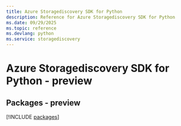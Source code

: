```yaml
---
title: Azure Storagediscovery SDK for Python
description: Reference for Azure Storagediscovery SDK for Python
ms.date: 09/29/2025
ms.topic: reference
ms.devlang: python
ms.service: storagediscovery
---
```

# Azure Storagediscovery SDK for Python - preview
## Packages - preview
[!INCLUDE [packages](storagediscovery-index.md)]